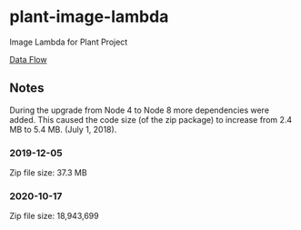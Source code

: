 # plant-image-lambda

Image Lambda for Plant Project

[Data Flow](docs/data-flow.md)

## Notes

During the upgrade from Node 4 to Node 8 more dependencies were added. This caused the code
size (of the zip package) to increase from 2.4 MB to 5.4 MB. (July 1, 2018).

### 2019-12-05

Zip file size: 37.3 MB

### 2020-10-17

Zip file size: 18,943,699

